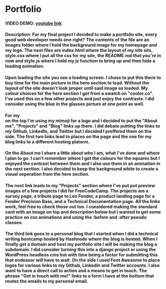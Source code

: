 # Portfolio
#### VIDEO DEMO: [youtube link](https://youtu.be/_9Us48G-6E0)
#### Description: For my final project I decided to make a portfolio site, every good web developer needs one right? The contents of the file are an images folder where I hold the background image for my homepage and my logo. The next files are index.html where the layout of my site sits, style.css where I put all the css for my site, the README.md that you're in now and style.js where I hold my js function to bring up and then hide a loading animation. 
#### Upon loading the site you see a loading screen. I chose to put this there to buy time for the main picture in the hero section to load. Without the layout of the site doesn't look proper until said image as loaded. My colour choices for the hero section I got from a swatch on "coolor.co". I've used this on a few other projects and just enjoy the contrasts. I did consider using the blue in the glasses picture at one point as well.
#### For my <nav> on the top I'm using my mimoji for a logo and i decided to put the "About me", "Projects" and "Blog" links up there. I did debate putting the links to my Github, LinkedIn, and Twitter but I decided I preffered them on the side. The first two links lead to places on the page and the one for my blog links to a different hosting platorm. 
#### On the About me I share a little about who I am, what I've done and where I plan to go. I can't remember where I got the colours for the squares but I enjoyed the contrast between them and I also use them in an animation in the next section. I also decided to keep the background white to create a visual seperation from the hero section.
#### The next link leads to my "Projects" section where I've put put preview images of a few projects I did for FreeCodeCamp. The projects are a survey page, a tribute page to Leo Fender, a product landing page for a Fender Precision Bass, and a Technical Documentation page. All the links work, feel free to check those out too. I considered making the standard card with an image on top and description below but I wanted to get some practice on css animations and using the :before and :after pseudo classes.
#### The third link goes to a personal blog that I started when I did a technical writing bootcamp hosted by Hashnode where the blog is hosted. When I finally get a domain and host my portfolio site I will be making the blog a subdomain. I did consider turning this into a django project or using the WordPress headless cms but with time being a factor for submitting this that endeavor will have to wait. On the side I used Font Awesome to place logos for various links to my Github, LinkedIn and Twitter accounts. I also want to have a direct call to action and a means to get in touch. The phrase "Get in touch with me!" links to a form I have at the bottom that routes the emails to my personal email. 